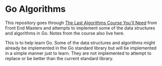 # Go Algorithms

This repository goes through [The Last Algorithms Course You'll Need](https://frontendmasters.com/courses/algorithms/) from Front End Masters and attempts to implement some of the data structures and algorithms in Go. Notes from the course also live here. 

This is to help learn Go. Some of the data structures and algorithms might already be implemented in the Go standard library but will be implemented in a simple manner just to learn. They are not implemented to attempt to replace or be better than the current standard library.


